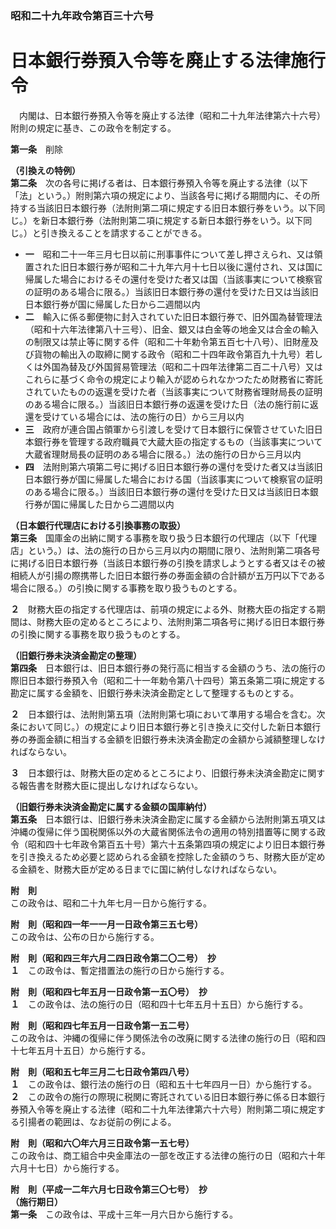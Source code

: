 ### 昭和二十九年政令第百三十六号  
# 日本銀行券預入令等を廃止する法律施行令  
　内閣は、日本銀行券預入令等を廃止する法律（昭和二十九年法律第六十六号）附則の規定に基き、この政令を制定する。  
  
**第一条**　削除  
  
**（引換えの特例）**  
**第二条**　次の各号に掲げる者は、日本銀行券預入令等を廃止する法律（以下「法」という。）附則第六項の規定により、当該各号に掲げる期間内に、その所持する当該旧日本銀行券（法附則第二項に規定する旧日本銀行券をいう。以下同じ。）を新日本銀行券（法附則第二項に規定する新日本銀行券をいう。以下同じ。）と引き換えることを請求することができる。  
* **一**　昭和二十一年三月七日以前に刑事事件について差し押さえられ、又は領置された旧日本銀行券が昭和二十九年六月十七日以後に還付され、又は国に帰属した場合におけるその還付を受けた者又は国（当該事実について検察官の証明のある場合に限る。）当該旧日本銀行券の還付を受けた日又は当該旧日本銀行券が国に帰属した日から二週間以内  
* **二**　輸入に係る郵便物に封入されていた旧日本銀行券で、旧外国為替管理法（昭和十六年法律第八十三号）、旧金、銀又は白金等の地金又は合金の輸入の制限又は禁止等に関する件（昭和二十年勅令第五百七十八号）、旧財産及び貨物の輸出入の取締に関する政令（昭和二十四年政令第百九十九号）若しくは外国為替及び外国貿易管理法（昭和二十四年法律第二百二十八号）又はこれらに基づく命令の規定により輸入が認められなかつたため財務省に寄託されていたものの返還を受けた者（当該事実について財務省理財局長の証明のある場合に限る。）当該旧日本銀行券の返還を受けた日（法の施行前に返還を受けている場合には、法の施行の日）から三月以内  
* **三**　政府が連合国占領軍から引渡しを受けて日本銀行に保管させていた旧日本銀行券を管理する政府職員で大蔵大臣の指定するもの（当該事実について大蔵省理財局長の証明のある場合に限る。）法の施行の日から三月以内  
* **四**　法附則第六項第二号に掲げる旧日本銀行券の還付を受けた者又は当該旧日本銀行券が国に帰属した場合における国（当該事実について検察官の証明のある場合に限る。）当該旧日本銀行券の還付を受けた日又は当該旧日本銀行券が国に帰属した日から二週間以内  
  
**（日本銀行代理店における引換事務の取扱）**  
**第三条**　国庫金の出納に関する事務を取り扱う日本銀行の代理店（以下「代理店」という。）は、法の施行の日から三月以内の期間に限り、法附則第二項各号に掲げる旧日本銀行券（当該日本銀行券の引換を請求しようとする者又はその被相続人が引揚の際携帯した旧日本銀行券の券面金額の合計額が五万円以下である場合に限る。）の引換に関する事務を取り扱うものとする。  
  
**２**　財務大臣の指定する代理店は、前項の規定による外、財務大臣の指定する期間は、財務大臣の定めるところにより、法附則第二項各号に掲げる旧日本銀行券の引換に関する事務を取り扱うものとする。  
  
**（旧銀行券未決済金勘定の整理）**  
**第四条**　日本銀行は、旧日本銀行券の発行高に相当する金額のうち、法の施行の際旧日本銀行券預入令（昭和二十一年勅令第八十四号）第五条第二項に規定する勘定に属する金額を、旧銀行券未決済金勘定として整理するものとする。  
  
**２**　日本銀行は、法附則第五項（法附則第七項において準用する場合を含む。次条において同じ。）の規定により旧日本銀行券と引き換えに交付した新日本銀行券の券面金額に相当する金額を旧銀行券未決済金勘定の金額から減額整理しなければならない。  
  
**３**　日本銀行は、財務大臣の定めるところにより、旧銀行券未決済金勘定に関する報告書を財務大臣に提出しなければならない。  
  
**（旧銀行券未決済金勘定に属する金額の国庫納付）**  
**第五条**　日本銀行は、旧銀行券未決済金勘定に属する金額から法附則第五項又は沖縄の復帰に伴う国税関係以外の大蔵省関係法令の適用の特別措置等に関する政令（昭和四十七年政令第百五十号）第六十五条第四項の規定により旧日本銀行券を引き換えるため必要と認められる金額を控除した金額のうち、財務大臣が定める金額を、財務大臣が定める日までに国に納付しなければならない。  
  
**附　則**  
この政令は、昭和二十九年七月一日から施行する。  
  
**附　則（昭和四一年一一月一日政令第三五七号）**  
この政令は、公布の日から施行する。  
  
**附　則（昭和四三年六月二四日政令第二〇二号）　抄**  
**１**　この政令は、暫定措置法の施行の日から施行する。  
  
**附　則（昭和四七年五月一日政令第一五〇号）　抄**  
**１**　この政令は、法の施行の日（昭和四十七年五月十五日）から施行する。  
  
**附　則（昭和四七年五月一日政令第一五二号）**  
この政令は、沖縄の復帰に伴う関係法令の改廃に関する法律の施行の日（昭和四十七年五月十五日）から施行する。  
  
**附　則（昭和五七年三月二七日政令第四八号）**  
**１**　この政令は、銀行法の施行の日（昭和五十七年四月一日）から施行する。  
**２**　この政令の施行の際現に税関に寄託されている旧日本銀行券に係る日本銀行券預入令等を廃止する法律（昭和二十九年法律第六十六号）附則第二項に規定する引揚者の範囲は、なお従前の例による。  
  
**附　則（昭和六〇年六月三日政令第一五七号）**  
この政令は、商工組合中央金庫法の一部を改正する法律の施行の日（昭和六十年六月十七日）から施行する。  
  
**附　則（平成一二年六月七日政令第三〇七号）　抄**  
**（施行期日）**  
**第一条**　この政令は、平成十三年一月六日から施行する。  
  
